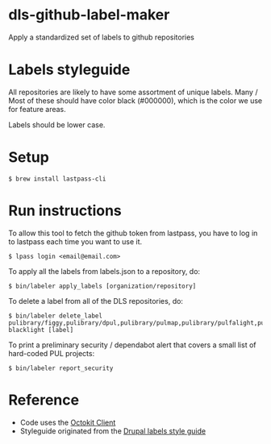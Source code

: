 # dls-github-label-maker

Apply a standardized set of labels to github repositories

# Labels styleguide

All repositories are likely to have some assortment of unique labels. Many / Most of these should have color black (#000000), which is the color we use for feature areas.

Labels should be lower case.

# Setup

```
$ brew install lastpass-cli
```

# Run instructions

To allow this tool to fetch the github token from lastpass, you have to log in
to lastpass each time you want to use it.

```
$ lpass login <email@email.com>
```

To apply all the labels from labels.json to a repository, do:

```
$ bin/labeler apply_labels [organization/repository]
```

To delete a label from all of the DLS repositories, do:

```
$ bin/labeler delete_label pulibrary/figgy,pulibrary/dpul,pulibrary/pulmap,pulibrary/pulfalight,pulibrary/lae-blacklight [label]
```

To print a preliminary security / dependabot alert that covers a small list of hard-coded PUL projects:
```
$ bin/labeler report_security
```

# Reference
* Code uses the [Octokit Client](https://octokit.github.io/octokit.rb/Octokit/Client/Labels.html)
* Styleguide originated from the [Drupal labels style guide](https://github.com/pulibrary/pul_library_drupal/wiki/Issues-Label-Style-Guide)

